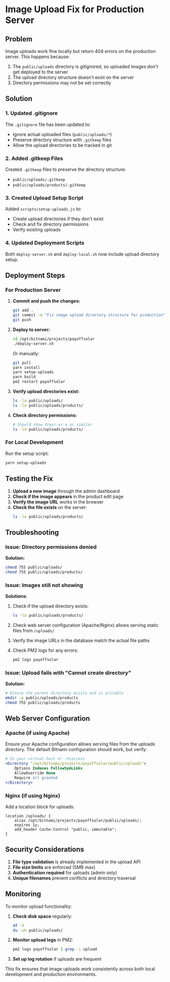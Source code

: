 # Image Upload Fix for Production Server

## Problem
Image uploads work fine locally but return 404 errors on the production server. This happens because:

1. The `public/uploads` directory is gitignored, so uploaded images don't get deployed to the server
2. The upload directory structure doesn't exist on the server
3. Directory permissions may not be set correctly

## Solution

### 1. Updated .gitignore
The `.gitignore` file has been updated to:
- Ignore actual uploaded files (`public/uploads/*`)
- Preserve directory structure with `.gitkeep` files
- Allow the upload directories to be tracked in git

### 2. Added .gitkeep Files
Created `.gitkeep` files to preserve the directory structure:
- `public/uploads/.gitkeep`
- `public/uploads/products/.gitkeep`

### 3. Created Upload Setup Script
Added `scripts/setup-uploads.js` to:
- Create upload directories if they don't exist
- Check and fix directory permissions
- Verify existing uploads

### 4. Updated Deployment Scripts
Both `deploy-server.sh` and `deploy-local.sh` now include upload directory setup.

## Deployment Steps

### For Production Server

1. **Commit and push the changes:**
   ```bash
   git add .
   git commit -m "Fix image upload directory structure for production"
   git push
   ```

2. **Deploy to server:**
   ```bash
   cd /opt/bitnami/projects/payoffsolar
   ./deploy-server.sh
   ```

   Or manually:
   ```bash
   git pull
   yarn install
   yarn setup-uploads
   yarn build
   pm2 restart payoffsolar
   ```

3. **Verify upload directories exist:**
   ```bash
   ls -la public/uploads/
   ls -la public/uploads/products/
   ```

4. **Check directory permissions:**
   ```bash
   # Should show drwxr-xr-x or similar
   ls -ld public/uploads/products/
   ```

### For Local Development

Run the setup script:
```bash
yarn setup-uploads
```

## Testing the Fix

1. **Upload a new image** through the admin dashboard
2. **Check if the image appears** in the product edit page
3. **Verify the image URL** works in the browser
4. **Check the file exists** on the server:
   ```bash
   ls -la public/uploads/products/
   ```

## Troubleshooting

### Issue: Directory permissions denied
**Solution:**
```bash
chmod 755 public/uploads/
chmod 755 public/uploads/products/
```

### Issue: Images still not showing
**Solutions:**
1. Check if the upload directory exists:
   ```bash
   ls -la public/uploads/products/
   ```

2. Check web server configuration (Apache/Nginx) allows serving static files from `/uploads/`

3. Verify the image URLs in the database match the actual file paths

4. Check PM2 logs for any errors:
   ```bash
   pm2 logs payoffsolar
   ```

### Issue: Upload fails with "Cannot create directory"
**Solution:**
```bash
# Ensure the parent directory exists and is writable
mkdir -p public/uploads/products
chmod 755 public/uploads/products
```

## Web Server Configuration

### Apache (if using Apache)
Ensure your Apache configuration allows serving files from the uploads directory. The default Bitnami configuration should work, but verify:

```apache
# In your virtual host or .htaccess
<Directory "/opt/bitnami/projects/payoffsolar/public/uploads">
    Options Indexes FollowSymLinks
    AllowOverride None
    Require all granted
</Directory>
```

### Nginx (if using Nginx)
Add a location block for uploads:

```nginx
location /uploads/ {
    alias /opt/bitnami/projects/payoffsolar/public/uploads/;
    expires 1y;
    add_header Cache-Control "public, immutable";
}
```

## Security Considerations

1. **File type validation** is already implemented in the upload API
2. **File size limits** are enforced (5MB max)
3. **Authentication required** for uploads (admin only)
4. **Unique filenames** prevent conflicts and directory traversal

## Monitoring

To monitor upload functionality:

1. **Check disk space** regularly:
   ```bash
   df -h
   du -sh public/uploads/
   ```

2. **Monitor upload logs** in PM2:
   ```bash
   pm2 logs payoffsolar | grep -i upload
   ```

3. **Set up log rotation** if uploads are frequent

This fix ensures that image uploads work consistently across both local development and production environments.
